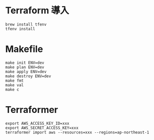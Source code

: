 # Terraform 導入

```
brew install tfenv
tfenv install
```

# Makefile

```
make init ENV=dev
make plan ENV=dev
make apply ENV=dev
make destroy ENV=dev
make fmt
make val
make c
```

# Terraformer

```
export AWS_ACCESS_KEY_ID=xxx
export AWS_SECRET_ACCESS_KEY=xxx
terraformer import aws --resources=xxx --regions=ap-northeast-1
```
